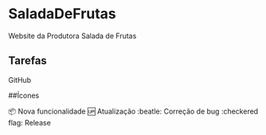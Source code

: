 # SaladaDeFrutas
Website da Produtora Salada de Frutas

## Tarefas

GitHub

##Ícones

:package: Nova funcionalidade
:up: Atualização
:beatle: Correção de bug
:checkered flag: Release